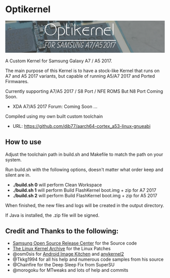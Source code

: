 # Optikernel

![Optikernel Logo](https://github.com/Exynos7880/OptiKernel/blob/build/optikernel/logo.png?raw=true)

A Custom Kernel for Samsung Galaxy A7 / A5 2017.

The main purpose of this Kernel is to have a stock-like Kernel that runs on A7 and A5 2017
variants, but capable of running A5/A7 2017 and Ported Firmwares.


Currently supporting A7/A5 2017 / S8 Port / NFE ROMS But N8 Port Coming Soon.


* XDA A7/A5 2017 Forum: Coming Soon ...


Compiled using my own built custom toolchain

* URL: https://github.com/djb77/aarch64-cortex_a53-linux-gnueabi

## How to use
Adjust the toolchain path in build.sh and Makefile to match the path on your system. 

Run build.sh with the following options, doesn't matter what order keep and silent are in.

-	**./build.sh 0** will perform Clean Workspace
-	**./build.sh 1** will perform Build FlashKernel boot.img + zip for A7 2017
-	**./build.sh 2** will perform Build FlashKernel boot.img + zip for A5 2017

When finished, the new files and logs will be created in the output directory.

If Java is installed, the .zip file will be signed.


## Credit and Thanks to the following:
- [Samsung Open Source Release Center](http://opensource.samsung.com) for the Source code
- [The Linux Kernel Archive](https://www.kernel.org) for the Linux Patches
- @osm0sis for [Android Image Kitchen](https://github.com/osm0sis/Android-Image-Kitchen/tree/AIK-Linux) and [anykernel2](https://github.com/osm0sis/AnyKernel2)
- @Tkkg1994 for all his help and numerous code samples from his source
- @Chainfire for the Deep Sleep Fix from SuperSU
- @morogoku for MTweaks and lots of help and commits

